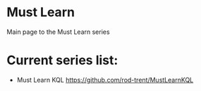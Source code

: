 # Must Learn
Main page to the Must Learn series

# Current series list: 

* Must Learn KQL https://github.com/rod-trent/MustLearnKQL
